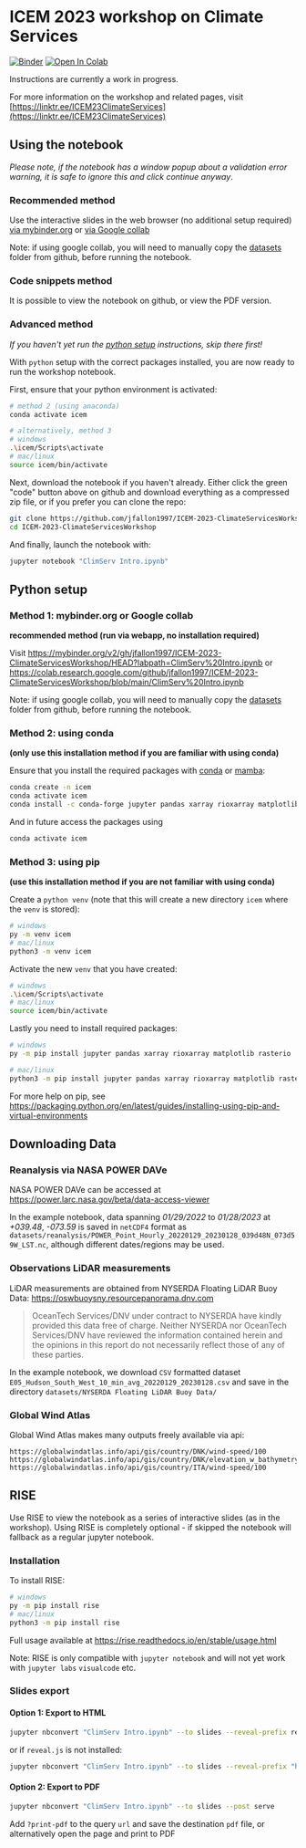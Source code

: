 # ICEM 2023 workshop on Climate Services

[![Binder](https://mybinder.org/badge_logo.svg)](https://mybinder.org/v2/gh/jfallon1997/ICEM-2023-ClimateServicesWorkshop/HEAD?labpath=ClimServ%20Intro.ipynb)
[![Open In Colab](https://colab.research.google.com/assets/colab-badge.svg)](https://colab.research.google.com/github/jfallon1997/ICEM-2023-ClimateServicesWorkshop/blob/main/ClimServ%20Intro.ipynb)

Instructions are currently a work in progress.

For more information on the workshop and related pages, visit [https://linktr.ee/ICEM23ClimateServices](https://linktr.ee/ICEM23ClimateServices)

## Using the notebook

*Please note, if the notebook has a window popup about a validation error warning, it is safe to ignore this and click continue anyway*.

### Recommended method

Use the interactive slides in the web browser (no additional setup required) [via mybinder.org](https://mybinder.org/v2/gh/jfallon1997/ICEM-2023-ClimateServicesWorkshop/HEAD?labpath=ClimServ%20Intro.ipynb) or [via Google collab](https://colab.research.google.com/github/jfallon1997/ICEM-2023-ClimateServicesWorkshop/blob/main/ClimServ%20Intro.ipynb)

Note: if using google collab, you will need to manually copy the
[datasets](https://github.com/jfallon1997/ICEM-2023-ClimateServicesWorkshop/tree/main/datasets)
folder from github, before running the notebook.

### Code snippets method

It is possible to view the notebook on github, or view the PDF version.

### Advanced method

*If you haven't yet run the [python setup](#python-setup) instructions, skip there first!*

With `python` setup with the correct packages installed, you are now ready to run the workshop notebook.

First, ensure that your python environment is activated:

```sh
# method 2 (using anaconda)
conda activate icem

# alternatively, method 3
# windows
.\icem/Scripts\activate
# mac/linux
source icem/bin/activate
```

Next, download the notebook if you haven't already. Either click the green "code" button above on github and download everything as a compressed zip file, or if you prefer you can clone the repo:

```sh
git clone https://github.com/jfallon1997/ICEM-2023-ClimateServicesWorkshop.git
cd ICEM-2023-ClimateServicesWorkshop
```

And finally, launch the notebook with:

```sh
jupyter notebook "ClimServ Intro.ipynb"
```

## Python setup

### Method 1: mybinder.org or Google collab

**recommended method (run via webapp, no installation required)**

Visit https://mybinder.org/v2/gh/jfallon1997/ICEM-2023-ClimateServicesWorkshop/HEAD?labpath=ClimServ%20Intro.ipynb or https://colab.research.google.com/github/jfallon1997/ICEM-2023-ClimateServicesWorkshop/blob/main/ClimServ%20Intro.ipynb

Note: if using google collab, you will need to manually copy the
[datasets](https://github.com/jfallon1997/ICEM-2023-ClimateServicesWorkshop/tree/main/datasets)
folder from github, before running the notebook.

### Method 2: using conda

**(only use this installation method if you are familiar with using conda)**

Ensure that you install the required packages with [conda](https://docs.conda.io/en/latest) or [mamba](https://mamba.readthedocs.io/en/latest/user_guide/mamba.html):

```sh
conda create -n icem
conda activate icem
conda install -c conda-forge jupyter pandas xarray rioxarray matplotlib rasterio
```

And in future access the packages using

```sh
conda activate icem
```

### Method 3: using pip

**(use this installation method if you are not familiar with using conda)**

Create a `python venv` (note that this will create a new directory `icem` where the `venv` is stored):

```sh
# windows
py -m venv icem
# mac/linux
python3 -m venv icem
```

Activate the new `venv` that you have created:

```sh
# windows
.\icem/Scripts\activate
# mac/linux
source icem/bin/activate
```

Lastly you need to install required packages:

```sh
# windows
py -m pip install jupyter pandas xarray rioxarray matplotlib rasterio

# mac/linux
python3 -m pip install jupyter pandas xarray rioxarray matplotlib rasterio
```

For more help on pip, see https://packaging.python.org/en/latest/guides/installing-using-pip-and-virtual-environments

## Downloading Data

### Reanalysis via NASA POWER DAVe

NASA POWER DAVe can be accessed at https://power.larc.nasa.gov/beta/data-access-viewer

In the example notebook, data spanning *01/29/2022* to *01/28/2023* at *+039.48*, *-073.59* is saved in `netCDF4` format as `datasets/reanalysis/POWER_Point_Hourly_20220129_20230128_039d48N_073d59W_LST.nc`, although different dates/regions may be used.

### Observations LiDAR measurements

LiDAR measurements are obtained from NYSERDA Floating LiDAR Buoy Data: https://oswbuoysny.resourcepanorama.dnv.com

> OceanTech Services/DNV under contract to NYSERDA have kindly provided this data free of charge. Neither NYSERDA nor OceanTech Services/DNV have reviewed the information contained herein and the opinions in this report do not necessarily reflect those of any of these parties.

In the example notebook, we download `CSV` formatted dataset `E05_Hudson_South_West_10_min_avg_20220129_20230128.csv` and save in the directory `datasets/NYSERDA Floating LiDAR Buoy Data/`

### Global Wind Atlas

Global Wind Atlas makes many outputs freely available via api:

```
https://globalwindatlas.info/api/gis/country/DNK/wind-speed/100
https://globalwindatlas.info/api/gis/country/DNK/elevation_w_bathymetry
https://globalwindatlas.info/api/gis/country/ITA/wind-speed/100
```

## RISE

Use RISE to view the notebook as a series of interactive slides (as in the workshop). Using RISE is completely optional - if skipped the notebook will fallback as a regular jupyter notebook.

### Installation

To install RISE:

```sh
# windows
py -m pip install rise
# mac/linux
python3 -m pip install rise
```

Full usage available at https://rise.readthedocs.io/en/stable/usage.html

Note: RISE is only compatible with `jupyter notebook` and will not yet work with `jupyter labs` `visualcode` etc.

### Slides export

#### Option 1: Export to HTML

```sh
jupyter nbconvert "ClimServ Intro.ipynb" --to slides --reveal-prefix reveal.js
```

or if `reveal.js` is not installed:

```sh
jupyter nbconvert "ClimServ Intro.ipynb" --to slides --reveal-prefix "http://cdnjs.cloudflare.com/ajax/libs/reveal.js/3.3.0"
```

#### Option 2: Export to PDF

```sh
jupyter nbconvert "ClimServ Intro.ipynb" --to slides --post serve
```

Add `?print-pdf` to the query `url` and save the destination `pdf` file, or alternatively open the page and print to PDF
